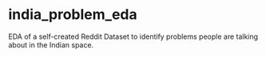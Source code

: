# india_problem_eda
EDA of a self-created Reddit Dataset to identify problems people are talking about in the Indian space.
